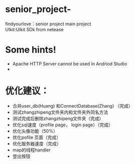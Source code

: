 # senior_project-
findyourlove：senior project main project<br>
UIkit:UIkit SDk from netease<br>

# Some hints!
- Apache HTTP Server cannot be used in Andriod Studio
- 


# 优化建议：
- 合并user_db(Huang) 和ConnectDatabase(Zhang) （完成）
- 测试zhangzhipeng文件夹内和文件夹外同名方法
- 测试完成后删除zhangzhipeng文件夹（完成）
- 优化sql速度（profile page， login page）（完成）
- 优化头像功能（50%）
- 优化pofile 页面（完成）
- 优化服务器速度（完成）
- map的线程handler
- 登出按钮
